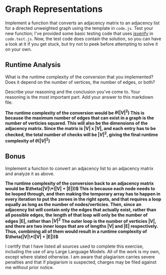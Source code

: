 # Graph Representations

Implement a function that converts an adjacency matrix to an adjacency list for
a directed unweighted graph using the template in `code.js`. Test your new
function; I've provided some basic testing code that uses
[jsverify](https://jsverify.github.io/) in `code.test.js`. Now, the test code
does contain the solution, so you can have a look at it if you get stuck, but
try not to peek before attempting to solve it on your own.

## Runtime Analysis

What is the runtime complexity of the conversion that you implemented? Does it
depend on the number of vertices, the number of edges, or both?

Describe your reasoning and the conclusion you've come to. Your reasoning is the
most important part. Add your answer to this markdown file.

**The runtime complexity of the conversion would be $\theta(|V|^2)$  This is because the maximum number of edges that can exist in a graph is the number of verticies squared. This will also be the dimensions of the adjacency matrix. Since the matrix is |V| x |V|, and each entry has to be checked, the total number of checks will be $|V|^2$, giving the final runtime complexity of $\theta(|V|^2)$**

## Bonus

Implement a function to convert an adjacency list to an adjacency matrix and
analyze it as above.

**The runtime complexity of the conversion back to an adjacency matrix would be $\theta(|V|\*(|V| + |E|))$  This is because each node needs to be looped through, and then making the temporary array has to happen in every iteration to put the zeroes in the right spots, and that requires a loop equally as long as the number of nodes/verticies. Then, since an adjacency list will contain only the edges that actually exist, rather than all possible edges, the length of that loop will only be the number of edges |E|, rather than $|V|^2$  The outer loop is the number of verticies |V|, and there are two inner loops that are of lengths |V| and |E| respectively. Thus, combining all of them would result in a runtime complexity of $\theta(|V|\*(|V| + |E|))$**

I certify that I have listed all sources used to complete this exercise, including the use of any Large Language Models. All of the work is my own, except where stated otherwise. I am aware that plagiarism carries severe penalties and that if plagiarism is suspected, charges may be filed against me without prior notice.
